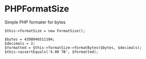 # PHPFormatSize

Simple PHP formater for bytes

```
$this->formatSize = new FormatSize();

$bytes = 4398046511104;
$decimals = 2;
$formatted = $this->formatSize->formatBytes($bytes, $decimals);
$this->assertEquals('4.00 TB', $formatted); 
```

